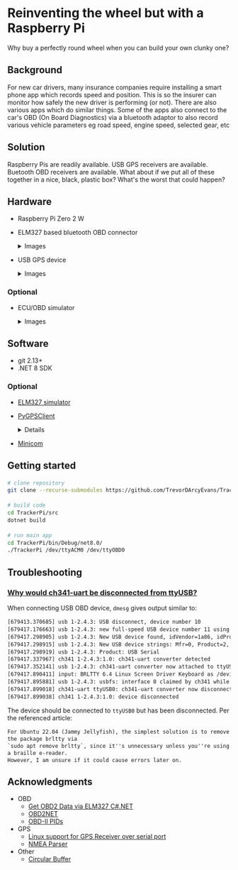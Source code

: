 # Reinventing the wheel but with a Raspberry Pi
Why buy a perfectly round wheel when you can build your own clunky one?

## Background
For new car drivers, many insurance companies require installing a smart phone
app which records speed and position.  This is so the insurer can monitor how
safely the new driver is performing (or not).  There are also various apps
which do similar things.  Some of the apps also connect to the car's
OBD (On Board Diagnostics) via a bluetooth adaptor to also record various 
vehicle parameters eg road speed, engine speed, selected gear, etc

## Solution
Raspberry Pis are readily available. USB GPS receivers are available. 
Buetooth OBD receivers are available. What about if we put all of these 
together in a nice, black, plastic box? What's the worst that could happen?

## Hardware
* Raspberry Pi Zero 2 W
* ELM327 based bluetooth OBD connector

  <details>
    <summary>Images</summary>
  
  ![](media/ELM327-OBD2.jpg)<p>
  
  </details>

* USB GPS device

  <details>
    <summary>Images</summary>

  ![](media/USB-GPS-Receiver.jpg)<p>

  </details>

### Optional
*  ECU/OBD simulator

    <details>
      <summary>Images</summary>
  
    ![](media/OBD-Simulator-ELM327-01.jpg)<p>
    ![](media/OBD-Simulator-ELM327-02.jpg)<p>
    ![](media/OBD-Simulator-ELM327-03.jpg)<p>
    ![](media/OBD-Simulator-ELM327-04.jpg)<p>
  
    </details>

## Software
* git 2.13+
* .NET 8 SDK

### Optional
* [ELM327 simulator](https://github.com/Ircama/ELM327-emulator)
* [PyGPSClient](https://github.com/semuconsulting/PyGPSClient)

    <details>

  ```bash
  sudo apt install python3-pip python3-tk python3-pil python3-pil.imagetk libjpeg-dev zlib1g-dev
  python3 -m pip install --upgrade pygpsclient
  ```

    </details>

* [Minicom](https://www.makeuseof.com/connect-to-serial-consoles-on-linux/)

## Getting started

```bash
# clone repository
git clone --recurse-submodules https://github.com/TrevorDArcyEvans/TrackerPi.git

# build code
cd TrackerPi/src
dotnet build

# run main app
cd TrackerPi/bin/Debug/net8.0/
./TrackerPi /dev/ttyACM0 /dev/ttyOBD0
```

## Troubleshooting

### [Why would ch341-uart be disconnected from ttyUSB?](https://stackoverflow.com/questions/70123431/why-would-ch341-uart-be-disconnected-from-ttyusb)

When connecting USB OBD device, `dmesg` gives output similar to:

```bash
[679413.370685] usb 1-2.4.3: USB disconnect, device number 10
[679417.176663] usb 1-2.4.3: new full-speed USB device number 11 using xhci_hcd
[679417.298905] usb 1-2.4.3: New USB device found, idVendor=1a86, idProduct=7523, bcdDevice= 2.64
[679417.298915] usb 1-2.4.3: New USB device strings: Mfr=0, Product=2, SerialNumber=0
[679417.298919] usb 1-2.4.3: Product: USB Serial
[679417.337967] ch341 1-2.4.3:1.0: ch341-uart converter detected
[679417.352141] usb 1-2.4.3: ch341-uart converter now attached to ttyUSB0
[679417.890411] input: BRLTTY 6.4 Linux Screen Driver Keyboard as /devices/virtual/input/input16
[679417.895881] usb 1-2.4.3: usbfs: interface 0 claimed by ch341 while 'brltty' sets config #1
[679417.899018] ch341-uart ttyUSB0: ch341-uart converter now disconnected from ttyUSB0
[679417.899038] ch341 1-2.4.3:1.0: device disconnected
```

The device should be connected to `ttyUSB0` but has been disconnected.  Per the referenced article:

```text
For Ubuntu 22.04 (Jammy Jellyfish), the simplest solution is to remove the package brltty via 
`sudo apt remove brltty`, since it''s unnecessary unless you''re using a braille e-reader.  
However, I am unsure if it could cause errors later on.
```

## Acknowledgments
* OBD
  * [Get OBD2 Data via ELM327 C#.NET](https://burak.alakus.net/en/2011/07/27/to-get-obd2-data-via-elm327-c/) 
  * [OBD2NET](https://github.com/0x8DEADF00D/obd2NET)
  * [OBD-II PIDs](https://en.wikipedia.org/wiki/OBD-II_PIDs)
* GPS
  * [Linux support for GPS Receiver over serial port](https://sandervandevelde.wordpress.com/2019/08/21/linux-support-for-gps-receiver-over-serial-port/)
  * [NMEA Parser](https://github.com/sandervandevelde/nmeaparser)
* Other
  * [Circular Buffer](https://github.com/joaoportela/CircularBuffer-CSharp)